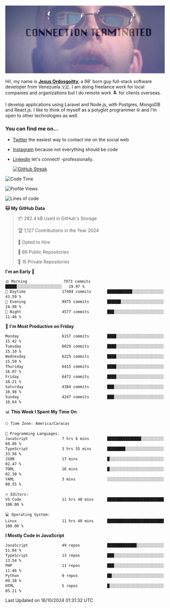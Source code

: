![hackers movie reference](./disconnected.jpg)

Hi!, my name is [**Jesus Ordosgoitty**](https://jodaz.dev), a 98' born guy full-stack software developer from Venezuela 🇻🇪. I am doing freelance work for local companies and organizations but I do remote work 🏝️ for clients overseas. 

I develop applications using Laravel and Node.js, with Postgres, MongoDB and React.js. I like to think of myself as a polyglot programmer 🌐 and I'm open to other technologies as well.

### You can find me on...

- [Twitter](https://twitter.com/jodaz_) the easiest way to contact me on the social web
- [Instagram](https://instagram.com/jodaz_) because not everything should be code
- [Linkedin](https://linkedin.com/in/jodaz) let's connect! -professionally.


    [![GitHub Streak](https://streak-stats.demolab.com?user=jodaz&theme=tokyonight)](https://git.io/streak-stats)

<!--START_SECTION:waka-->
![Code Time](http://img.shields.io/badge/Code%20Time-7%2C409%20hrs%2017%20mins-blue)

![Profile Views](http://img.shields.io/badge/Profile%20Views-0-blue)

![Lines of code](https://img.shields.io/badge/From%20Hello%20World%20I%27ve%20Written-82.4%20million%20lines%20of%20code-blue)

**🐱 My GitHub Data** 

> 📦 282.4 kB Used in GitHub's Storage 
 > 
> 🏆 1,127 Contributions in the Year 2024
 > 
> 💼 Opted to Hire
 > 
> 📜 86 Public Repositories 
 > 
> 🔑 15 Private Repositories 
 > 
**I'm an Early 🐤** 

```text
🌞 Morning                7973 commits        █████░░░░░░░░░░░░░░░░░░░░   19.97 % 
🌆 Daytime                17404 commits       ███████████░░░░░░░░░░░░░░   43.59 % 
🌃 Evening                9975 commits        ██████░░░░░░░░░░░░░░░░░░░   24.98 % 
🌙 Night                  4577 commits        ███░░░░░░░░░░░░░░░░░░░░░░   11.46 % 
```
📅 **I'm Most Productive on Friday** 

```text
Monday                   6157 commits        ████░░░░░░░░░░░░░░░░░░░░░   15.42 % 
Tuesday                  6029 commits        ████░░░░░░░░░░░░░░░░░░░░░   15.10 % 
Wednesday                6225 commits        ████░░░░░░░░░░░░░░░░░░░░░   15.59 % 
Thursday                 6415 commits        ████░░░░░░░░░░░░░░░░░░░░░   16.07 % 
Friday                   6472 commits        ████░░░░░░░░░░░░░░░░░░░░░   16.21 % 
Saturday                 4384 commits        ███░░░░░░░░░░░░░░░░░░░░░░   10.98 % 
Sunday                   4247 commits        ███░░░░░░░░░░░░░░░░░░░░░░   10.64 % 
```


📊 **This Week I Spent My Time On** 

```text
🕑︎ Time Zone: America/Caracas

💬 Programming Languages: 
JavaScript               7 hrs 6 mins        ███████████████░░░░░░░░░░   60.86 % 
TypeScript               3 hrs 55 mins       ████████░░░░░░░░░░░░░░░░░   33.56 % 
JSON                     17 mins             █░░░░░░░░░░░░░░░░░░░░░░░░   02.47 % 
TOML                     16 mins             █░░░░░░░░░░░░░░░░░░░░░░░░   02.30 % 
YAML                     3 mins              ░░░░░░░░░░░░░░░░░░░░░░░░░   00.55 % 

🔥 Editors: 
VS Code                  11 hrs 40 mins      █████████████████████████   100.00 % 

💻 Operating System: 
Linux                    11 hrs 40 mins      █████████████████████████   100.00 % 
```

**I Mostly Code in JavaScript** 

```text
JavaScript               49 repos            █████████████░░░░░░░░░░░░   51.04 % 
TypeScript               13 repos            ███░░░░░░░░░░░░░░░░░░░░░░   13.54 % 
PHP                      11 repos            ███░░░░░░░░░░░░░░░░░░░░░░   11.46 % 
Python                   9 repos             ██░░░░░░░░░░░░░░░░░░░░░░░   09.38 % 
HTML                     5 repos             █░░░░░░░░░░░░░░░░░░░░░░░░   05.21 % 
```




 Last Updated on 16/10/2024 01:31:32 UTC
<!--END_SECTION:waka-->
